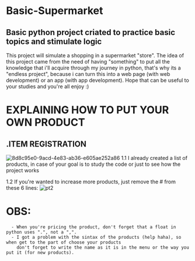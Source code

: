 # Basic-Supermarket
Basic python project criated to practice basic topics and stimulate logic
---------------------------------------------------------------------------
This project will simulate a shopping in a supermarket "store". The idea of this project came from the need of having "something" to put all the knowledge that i'll acquire through my journey in python, that's why its a "endless project", because i can turn this into a web page (with web development) or an app (with app development). Hope that can be useful to your studies and you're all enjoy :)

# EXPLAINING HOW TO PUT YOUR OWN PRODUCT

.ITEM REGISTRATION
-------------------
![8d8c95e0-9acd-4e83-ab36-e605ae252a86](https://user-images.githubusercontent.com/102496835/161404239-eb584e55-e4e3-4ad9-a548-9a81064182b7.jpg)
1.1 I already created a list of products, in case of your goal is to study the code or just to see how the project works

1.2 If you're wanted to increase more products, just remove the # from these 6 lines:
![pt2](https://user-images.githubusercontent.com/102496835/161404673-3d70500d-6f98-4984-bb5e-7f9808a9d198.jpg)

# OBS:
      - When you're pricing the product, don't forget that a float in python uses ".", not a ",".
      - I got a problem with the sintax of the products (help haha), so when get to the part of choose your products
        don't forget to write the name as it is in the menu or the way you put it (for new products).




